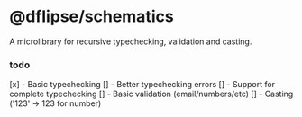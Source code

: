 # @dflipse/schematics
A microlibrary for recursive typechecking, validation and casting.

### todo
[x] - Basic typechecking
[] - Better typechecking errors
[] - Support for complete typechecking
[] - Basic validation (email/numbers/etc)
[] - Casting ('123' -> 123 for number)
